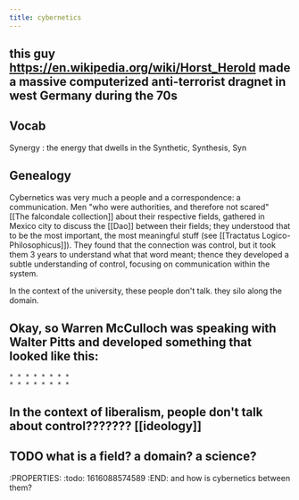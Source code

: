 ```yaml
---
title: cybernetics
---
```


## this guy https://en.wikipedia.org/wiki/Horst_Herold made a massive computerized anti-terrorist dragnet in west Germany during the 70s
## Vocab

Synergy
: the energy that dwells in the Synthetic, Synthesis, Syn
## Genealogy

Cybernetics was very much a people and a correspondence: a communication. Men "who were authorities, and therefore not scared" [[The falcondale collection]] about their respective fields, gathered in Mexico city to discuss the [[Dao]] between their fields; they understood that to be the most important, the most meaningful stuff (see [[Tractatus Logico-Philosophicus]]). They found that the connection was control, but it took them 3 years to understand what that word meant; thence they developed a subtle understanding of control, focusing on communication within the system.

In the context of the university, these people don't talk. they silo along the domain.
## Okay, so Warren McCulloch was speaking with Walter Pitts and developed something that looked like this:
```
* * * * * * * *
* * * * * * * *
```
## In the context of liberalism, people don't talk about control??????? [[ideology]]
## TODO what is a field? a domain? a science? 
:PROPERTIES:
:todo: 1616088574589
:END:
and how is cybernetics between them?
